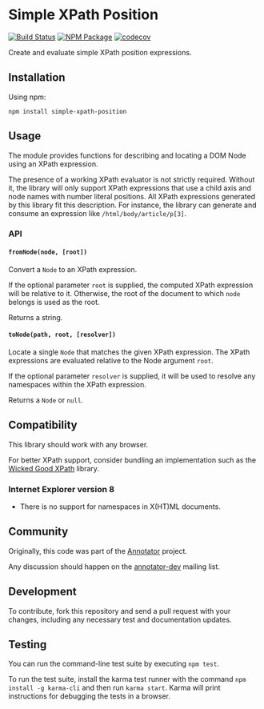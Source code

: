 # Simple XPath Position

[![Build Status](https://travis-ci.org/tilgovi/simple-xpath-position.svg?branch=master)](https://travis-ci.org/tilgovi/simple-xpath-position)
[![NPM Package](https://img.shields.io/npm/v/simple-xpath-position.svg)](https://www.npmjs.com/package/simple-xpath-position)
[![codecov](https://img.shields.io/codecov/c/github/tilgovi/simple-xpath-position/master.svg)](https://codecov.io/gh/tilgovi/simple-xpath-position)

Create and evaluate simple XPath position expressions.

## Installation

Using npm:

    npm install simple-xpath-position

## Usage

The module provides functions for describing and locating a DOM Node using
an XPath expression.

The presence of a working XPath evaluator is not strictly required. Without it,
the library will only support XPath expressions that use a child axis and
node names with number literal positions. All XPath expressions generated by
this library fit this description. For instance, the library can generate and
consume an expression like `/html/body/article/p[3]`.

### API

#### `fromNode(node, [root])`

Convert a `Node` to an XPath expression.

If the optional parameter `root` is supplied, the computed XPath expression will
be relative to it.  Otherwise, the root of the document to which `node` belongs
is used as the root.

Returns a string.

#### `toNode(path, root, [resolver])`

Locate a single `Node` that matches the given XPath expression. The XPath
expressions are evaluated relative to the Node argument `root`.

If the optional parameter `resolver` is supplied, it will be used to resolve
any namespaces within the XPath expression.

Returns a `Node` or `null`.

## Compatibility

This library should work with any browser.

For better XPath support, consider bundling an implementation such as the
[Wicked Good XPath](https://github.com/google/wicked-good-xpath) library.

### Internet Explorer version 8

- There is no support for namespaces in X(HT)ML documents.

## Community

Originally, this code was part of the
[Annotator](http://annotatorjs.org/) project.

Any discussion should happen on the
[annotator-dev](https://lists.okfn.org/mailman/listinfo/annotator-dev) mailing
list.

## Development

To contribute, fork this repository and send a pull request with your changes,
including any necessary test and documentation updates.

## Testing

You can run the command-line test suite by executing `npm test`.

To run the test suite, install the karma test runner with the command
`npm install -g karma-cli` and then run `karma start`. Karma will print
instructions for debugging the tests in a browser.
